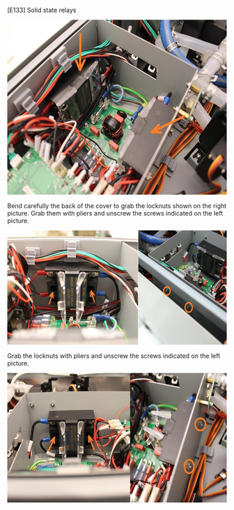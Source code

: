 \[E133\] Solid state relays

<img src="./E133 - Solid state relays//media/image1.jpg" style="width:6.26772in;height:4.18056in" alt="IMG_6050.JPG" />

Bend carefully the back of the cover to grab the locknuts shown on the
right picture. Grab them with pliers and unscrew the screws indicated on
the left picture.

<img src="./E133 - Solid state relays//media/image2.jpg" style="width:6.26772in;height:2.72222in" alt="IMG_6065.JPG" />

Grab the locknuts with pliers and unscrew the screws indicated on the
left picture.

<img src="./E133 - Solid state relays//media/image3.jpg" style="width:6.26772in;height:3.09722in" alt="IMG_6068.JPG" />

